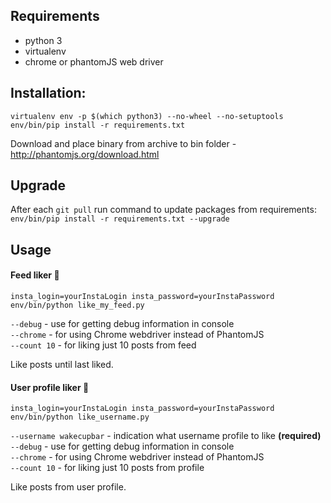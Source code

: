 ## Requirements
* python 3
* virtualenv
* chrome or phantomJS web driver

## Installation:
```
virtualenv env -p $(which python3) --no-wheel --no-setuptools
env/bin/pip install -r requirements.txt
```

Download and place binary from archive to bin folder - http://phantomjs.org/download.html

## Upgrade
After each `git pull` run command to update packages from requirements:   
`env/bin/pip install -r requirements.txt --upgrade`

## Usage
#### Feed liker 📃
```
insta_login=yourInstaLogin insta_password=yourInstaPassword env/bin/python like_my_feed.py
```
`--debug`  - use for getting debug information in console  
`--chrome` - for using Chrome webdriver instead of PhantomJS  
`--count 10` - for liking just 10 posts from feed  

Like posts until last liked.

#### User profile liker 👶
```
insta_login=yourInstaLogin insta_password=yourInstaPassword env/bin/python like_username.py
```
`--username wakecupbar` - indication what username profile to like **(required)**  
`--debug`  - use for getting debug information in console  
`--chrome` - for using Chrome webdriver instead of PhantomJS  
`--count 10` - for liking just 10 posts from profile  

Like posts from user profile.